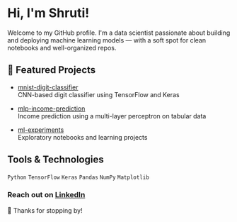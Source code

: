 # Hi, I'm Shruti!

Welcome to my GitHub profile. I'm a data scientist passionate about building and deploying machine learning models — with a soft spot for clean notebooks and well-organized repos.

## 🚀 Featured Projects

- [mnist-digit-classifier](https://github.com/shrutirai-lgtm/mnist-digit-classifier)  
  CNN-based digit classifier using TensorFlow and Keras

- [mlp-income-prediction](https://github.com/shrutirai-lgtm/mlp-income-prediction)  
  Income prediction using a multi-layer perceptron on tabular data

- [ml-experiments](https://github.com/shrutirai-lgtm/ml-experiments)  
  Exploratory notebooks and learning projects

## Tools & Technologies

`Python` `TensorFlow` `Keras` `Pandas` `NumPy` `Matplotlib`  


### Reach out on [LinkedIn](https://www.linkedin.com/in/your-link)  

🐾 Thanks for stopping by!
